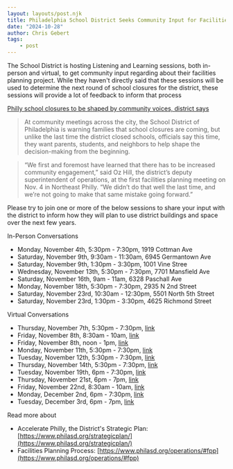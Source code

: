 ```yaml
---
layout: layouts/post.njk
title: Philadelphia School District Seeks Community Input for Facilities Planning
date: "2024-10-28"
author: Chris Gebert
tags:
    - post
---
```


The School District is hosting Listening and Learning sessions, both in-person and virtual, to get community input regarding about their facilities planning project. While they haven't directly said that these sessions will be used to determine the next round of school closures for the district, these sessions will provide a lot of feedback to inform that process

[Philly school closures to be shaped by community voices, district says](https://www.chalkbeat.org/philadelphia/2024/11/14/school-closures-will-be-shaped-by-community-input/)
> At community meetings across the city, the School District of Philadelphia is warning families that school closures are coming, but unlike the last time the district closed schools, officials say this time, they want parents, students, and neighbors to help shape the decision-making from the beginning.

> “We first and foremost have learned that there has to be increased community engagement,” said Oz Hill, the district’s deputy superintendent of operations, at the first facilities planning meeting on Nov. 4 in Northeast Philly. “We didn’t do that well the last time, and we’re not going to make that same mistake going forward.”

Please try to join one or more of the below sessions to share your input with the district to inform how they will plan to use district buildings and space over the next few years.

In-Person Conversations
- Monday, November 4th,  5:30pm - 7:30pm, 1919 Cottman Ave
- Saturday, November 9th, 9:30am - 11:30am, 6945 Germantown Ave
- Saturday, November 9th, 1:30pm - 3:30pm, 1001 Vine Stree
- Wednesday, November 13th, 5:30pm - 7:30pm, 7701 Mansfield Ave
- Saturday, November 16th, 9am - 11am, 6328 Paschall Ave
- Monday, November 18th, 5:30pm - 7:30pm, 2935 N 2nd Street
- Saturday, November 23rd, 10:30am - 12:30pm, 5501 North 5th Street
- Saturday, November 23rd, 1:30pm - 3:30pm, 4625 Richmond Street


Virtual Conversations
- Thursday, November 7th, 5:30pm - 7:30pm, [link](https://email.philasd.org/c/eJw8js1u3CAURp_GbEZYcAEPXrBwM3WbjppV1UrZgbljM7KxC9hV8vRV0irb8_3o2G2jGI-Q1rhgLGZLqydvMNoFzTaF2XqctynYd5pfMvWOjnvwRou-ExfeUfYgHqiES0d102kqegAp9Rkk48SbRoECR9Dws2BcMaGBTKb1VsnWK2SN1kKDtwo9dxylc96hI8EAA8kZaOC8lazmt1vbOjdYz7Hxt6GS7F0v-3pNI5nNVMqWK9FV0FfQ75nBH3T167ou9Z4r6BfEEuJYQZ9wDLlgqqAvz12-7TSl-_j7a3u9Pv26H-318vnxuf_2tByvPxU7KhAfo2RLWCNZMGc7Ik04hC1gLDR4A-LMBShoSDLDfawkG6YU8ogOU6kjFpIxekxvXdVI1ShGivnxsuHp-7-_06c9zB7T6QtGTHYmxfxPHi8npYXSghwG_gYAAP__ZOCKYA)
- Friday, November 8th, 8:30am - 10am, [link](https://email.philasd.org/c/eJwszsuK3DoYBOCnsTaNjPTrYnmhhU83PtOQSSDMImQTZOu3reCLRpI7TJ4-zCTbr4qiXIwU90dIx77hXmxMhyfvuLsNbVzC6jyucQnuQ_Nbpn6g8xm8NaLvxI13lF3FlUq4ddTozlDRA0hpGpCME2-1AgUDQcsbwbhiwgBZrNDg2kmPXCsxKt020BgnxgFlg6gNkGCBgeQMDHDeSlbzaWrbYRid56j9NFaSfdzLvj7STFa7lBJzJboK-gr6MzP4hUP9-zi2-swV9BtiCftcQZ9wDrlgqqAv3--vE3090ss9P7Xu26ft6fyqPl-fH18g3H7E3mwr2TBnNyNNOIYYcC80eAui4QIUaJLs-HOuJBuXFPKMA6ZS71hIxt1jeu8qLZVWjBT78hbx8vx37_LfGVaP6fI_7pjcSor9l9xvF2WEMoI8LPwJAAD__5EHgwU)
- Friday, November 8th, noon - 1pm, [link](https://email.philasd.org/c/eJwszr-OnDAYBPCnwc3KyP78B1O4ILdHtEVyRU4prgP8AT6BcWxz0ebpo9uk_c1oNEOMFMOHT0fYMRQb0-HIJ4ZhRxtXvw0Ot7j64aH5nqkb6XJ6Z43oO3HlHWVP4olKuHbU6M5Q0QNIaRqQjBNntQIFI0HLG8G4YsIAWa0GdE5MjZlbo9RsjB7RmcFx3bYCjSPeAgPJGRjgvJWs5vPctuM4DY6jdvNUSfa4l119pIVsdi0l5kp0FfQV9Gdm8BvH-s9x7PWZK-h3xOLDUkGfcPG5YKqgL2_PeXrxv9Kric8ttLy78Ztr3t9evDx__DR3Pn4nO-Y8LEgTTj56DIV6Z0E0XIACTZKd3pdKsmlNPi84Yip1wEIyBofps6u0VFoxUuzrPeLl27-9y5fTbw7T5SsGTMNGiv2f3K4XZYQygnxY-BsAAP__342C6Q)
- Monday, November 11th, 5:30pm - 7:30pm, [link](https://email.philasd.org/c/eJwszsGOnSAYBeCnkY3BwA8oLljYubGdNJ1u7qLtDuVXaRQJ4Exun76ZabffOTk5NkaK4dWnMxwYionpdOQdgz3QxM3v1uEeN28_ND8ydRNdL--MFuMgbnyg7Ek8UQm3gep20FSMAFLqDiTjxJlWgYKJoOGdYFwxoYFsxmrVgxW2h25m3aK6ZRbYKtFzpzpUM_EGGEjOQAPnvWQNX5a-n6bZOo6tW-ZKso972TVnWslutlJirsRQwVjBeGUGbzg1f87zaK5cwXggFh_WCsaEq88FUwVj-fWWl6uN6f4cv7xM9x_Bgj6-_4RH7L8eh7heXCYH5mxXpAlnHz2GQr0zIDouQEFLkpl_r5Vk85Z8XnHCVJqAhWQMDtN7V7VStYqRYu6PiPW3f3v1p8vvDlP9GQMmu5Ni_ifPt1ppobQgrwb-BgAA__8ZaoPG)
- Tuesday, November 12th, 5:30pm - 7:30pm, [link](https://email.philasd.org/c/eJwszk1v3CAYBOBfYy4rLHgBfxw4uNm4H1JVqUovuRl4bRPZmADeKPn1Vba9PjMazRQjxXDz6Qg7hqJjOhz5xDDtqOPqt8nhFlc_3TW_Z-oMXU7vdCfGQVz5QNmDeKASrgPtmqGjYgSQsmtBMk6cbhQoMAQ1bwXjiokOyKpbo2aGTa8M66xs-TRPgKLve9YAs7YlXgMDyRl0wHkvWc3nue-NsZPj2LjZVpLd72VXH2khm15LibkSQwVjBeOZGbyhqT-OY6_PXMG4IxYflgrGhIvPBVMFY3l-KzN9za8fOT72P9I3F5_a85eN3DzzRyx_bi-_yY45TwvShNZHj6FQ7zSIlgtQ0JCk7ctSSWbX5POCBlOpAxaSMThMn13VSNUoRop-eo94-flv7_Ll9JvDdPmKAdO0kaL_J9-vF9UJ1Qly0_A3AAD__z0chAU)
- Thursday, November 14th, 5:30pm - 7:30pm, [link](https://email.philasd.org/c/eJwszs9u3CAYBPCnMZcVFnyA_xw4ONl4FVVpL61U9Qbms01rYwo41ebpq6S9_mY0GhMjxfDq0xF2DEXHdDjyjsHsqOPqN-Nwi6s3H5rvmTpLl9M73YlxEFc-UPYoHqmE60C7ZuioGAGk7FqQjBOnGwUKLEHNW8G4YqIDsuq24b1qpLOtaLmZJ9tz27aGz8ZZO3ct8RoYSM6gA857yWo-z31v7WQcx8bNUyXZx73s6iMtZNNrKTFXYqhgrGA8M4M_aOu349jrM1cw7ojFh6WCMeHic8FUwVh-PJ8T0vz77SU_lTs8_voSb5-fJtjCg_kmx0-374nsmLNZkCacfPQYCvVOg2i5AAUNSXr6uVSSTWvyeUGLqdQBC8kYHKb3rmqkahQjRX-9R7y8_Nu7PJx-c5guNwyYzEaK_p88Xy-qE6oT5FXD3wAAAP__b2CD5Q)
- Tuesday, November 19th, 6pm - 7:30pm, [link](https://email.philasd.org/c/eJwszs9u3CAYBPCnMZcVFnyAFx84uNk6jar-OTSX3oz5jKlszAJOlT59lbTX34xGM6VEMb6EfMQdYzUpH468YZx2NGkN2-RwS2uY3rW8Fuos9WdwRotxEDc-UPYgHqiE20B1N2gqRgAp9RUk48SZToECS9Dwq2BcMaGBrMYJy7rFWdnPmit0nFvVzzCxTiveSyDBAAPJGWjgvJes5cvS99bOk-PYuWVuJHu_V1x7ZE82s9aaSiOGBsYGxrMw-I22_XMce3uWBsYdsYboGxgz-lAq5gbG-nO4O7z7-02fj_Xr7v33Jx35t82rT8-9zs_9549kx1ImjzTjHFLAWGlwBsSVC1DQkWzmX76RbF5zKB4t5tpGrKRgdJjfuqqTqlOMVPPjNeHly7-9y4czbA7z5REj5mkj1fxPnm4XpYXSgrwY-BsAAP__pViC7Q)
- Thursday, November 21st, 6pm - 7pm, [link](https://email.philasd.org/c/eJwszsGOnSAYBeCnkY3BwA8oLlg413rTJpNZtJvpTuRXaRQt4NxMn76ZabffOTk543lSDG8-HmHHkM0ZD0c-MIw7mnP12-hwO1c_fmp6T9RZulzeGS2GTvS8o-wmblRC31Fdd5qKAUBK3YBknDhTK1BgCRreCMYVExrIajh3sm5UY2cxCwuoeANTq1vlLNeyHok3wEByBho4byWr-Dy3rbXT6DjWbp4KyT7vJVcdcSGbWXM-UyG6AoYChisxeKCt_hzHXl2pgGFHzD4sBQwRF58yxgKG_JNtE0L63T9f95a9Ont7eXmEx7en-5cdvr92uu_JjimNC9KIkz89hky9MyAaLkBBTaKZfi2FZNMafVrQYsxVwEwSBofxo6tqqWrFSDY_3k8sn__tlU-X3xzG8o4B47iRbP4nX_tSaaG0IG8G_gYAAP__MkCCXQ)
- Friday, November 22nd, 8:30am - 10am, [link](https://email.philasd.org/c/eJwszsGOnSAYBeCnkc0NBn5AccHCGetNm066aTezQ_lVGkULaHPn6ZuZzvY7JyfHHgfFcPm4hw1DNkfcHXnHYDc0x-JX63A9Fm8_ND0SdQOdT--MFn0rOt5S9iyeqYSupbpqNRU9gJS6Bsk4caZSoGAgaHgtGFdMaCCLcUpOgxSTk5ZzKzXUzIqGjZXSFce6Id4AA8kZaOC8kazk09Q0wzBax7Fy01hI9nEvuXKPM1nNkvORCtEW0BfQn4nBXxzKt33fyjMV0G-I2Ye5gD7i7FPGWECfX39d7rxff7p03TO-Pn3b3zb4_vLl0ovmumY_1gfZMCU7I404-sNjyNQ7A6LmAhRUJJrx91xINi7RpxkHjLkMmEnC4DC-d1UlVaUYyebn48Dby_-929PpV4fxdseA0a4km8_ka3dTWigtyGXgXwAAAP__qlODIQ)
- Monday, December 2nd, 6pm - 7:30pm, [link](https://email.philasd.org/c/eJwszs-O2yAYBPCnMZcICz7AwQcO7kb0j9SkUltV3Rs2n21aG1uAU22fvtp0r78ZjcbtO8V4D2mLK8Zi9rR58orRrWj2OSzO47LPwT00v2TqezodwRstbCcuvKPsSTxRCZeO6qbTVFgAKfUZJOPEm0aBgp6g4WfBuGJCA5mNU02LMDqNijvOsNce0bfas7PAHlsSDDCQnIEGzlvJaj6Obdv3g_McGz8OlWSPe9nXW5rIYuZS9lyJrgJbgT0ygz_Y13-3ba2PXIFdEUuIUwU24RRywVSBLc8sezzu6fI7f7h-mY6ftx83cVzH23f-bPXXeP1kyYo5uwlpwiHsAWOhwRsQZy5AQUOSGX5NlWTDnEKesMdU6oiFZIwe02tXNVI1ipFivr3sePr8f-_07giLx3R6jxGTW0gxb8nHy0lpobQgdwP_AgAA___boYQy)
- Tuesday, December 3rd, 6pm - 7pm, [link](https://email.philasd.org/c/eJwszsFu3CAYBOCnMZcVFvyAzR44uNk6TaQcKrVV1Rs2_2IaGxPAibZPXyXt9ZvRaGxKFONryHvcMFaT8u7IO0a7oUlLWK3DNS3Bfmi5Feom6o_gjBbjIC58oOxO3FEJl4HqbtBUjABS6h4k48SZToGCiaDhvWBcMaGBLEYqy8H28gyqdxN0vXJa9opxsCj7WZNggIHkDDRwfpas5dfr-TxNs3UcO3edG8k-7hXX7tmT1Sy1ptKIoYGxgfEoDN5wav_s-9YepYFxQ6wh-gbGjD6UirmBsf6aV0fv_ctlP77U7z8f32Z4uJXnH8_bi36MX5_q541sWIr1SDPOIQWMlQZnQPRcgIKOZDP_9o1k85JD8Thhrm3ESgpGh_m9qzqpOsVINd9uCU9P__ZOn46wOsyne4yY7Uqq-Z88XE5KC6UFeTXwNwAA__-F6oNg)

Read more about
- Accelerate Philly, the District's Strategic Plan: [https://www.philasd.org/strategicplan/](https://www.philasd.org/strategicplan/)
- Facilities Planning Process: [https://www.philasd.org/operations/#fpp](https://www.philasd.org/operations/#fpp)
